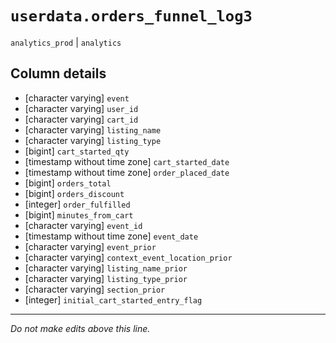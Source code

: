 # `userdata.orders_funnel_log3`
`analytics_prod` | `analytics`

## Column details
* [character varying] `event`
* [character varying] `user_id`
* [character varying] `cart_id`
* [character varying] `listing_name`
* [character varying] `listing_type`
* [bigint]    `cart_started_qty`
* [timestamp without time zone] `cart_started_date`
* [timestamp without time zone] `order_placed_date`
* [bigint]    `orders_total`
* [bigint]    `orders_discount`
* [integer]   `order_fulfilled`
* [bigint]    `minutes_from_cart`
* [character varying] `event_id`
* [timestamp without time zone] `event_date`
* [character varying] `event_prior`
* [character varying] `context_event_location_prior`
* [character varying] `listing_name_prior`
* [character varying] `listing_type_prior`
* [character varying] `section_prior`
* [integer]   `initial_cart_started_entry_flag`

-------------------------------------------------------------------------------
*Do not make edits above this line.*
